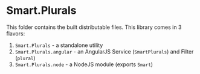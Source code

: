 # Smart.Plurals

This folder contains the built distributable files.
This library comes in 3 flavors:

1. `Smart.Plurals` - a standalone utility
2. `Smart.Plurals.angular` - an AngularJS Service (`SmartPlurals`) and Filter (`plural`)
3. `Smart.Plurals.node` - a NodeJS module (exports `Smart`)

